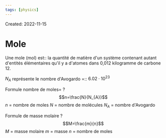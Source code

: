 ```yaml
---
tags: [physics] 
---
```

Created: 2022-11-15

# Mole


Une mole (mol) est:: la quantité de matière d'un système contenant autant d'entités élémentaires qu'il y a d'atomes dans 0,012 kilogramme de carbone 12.
<!--SR:!2024-02-23,3,168-->

$N_A$ représente le nombre d'Avogardo =:: $6.02 \cdot 10^{23}$
<!--SR:!2024-02-29,10,130-->

Formule nombre de moles=
?
$$n=\frac{N}{N_{A}}$$
$n$ = nombre de moles
$N$ = nombre de molécules
$N_{A}$ = nombre d'Avogardo
<!--SR:!2024-04-11,160,190-->

Formule de masse molaire
?
$$M=\frac{m}{n}$$
$M$ = masse molaire
$m$ = masse
$n$ = nombre de moles
<!--SR:!2024-03-06,49,208-->
